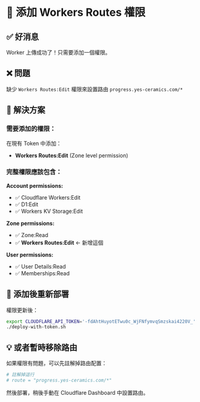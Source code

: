 # 🎯 添加 Workers Routes 權限

## ✅ 好消息
Worker 上傳成功了！只需要添加一個權限。

## ❌ 問題
缺少 `Workers Routes:Edit` 權限來設置路由 `progress.yes-ceramics.com/*`

## 🔧 解決方案

### 需要添加的權限：
在現有 Token 中添加：
- **Workers Routes:Edit** (Zone level permission)

### 完整權限應該包含：

**Account permissions:**
- ✅ Cloudflare Workers:Edit
- ✅ D1:Edit
- ✅ Workers KV Storage:Edit

**Zone permissions:**
- ✅ Zone:Read
- ✅ **Workers Routes:Edit** ← 新增這個

**User permissions:**
- ✅ User Details:Read
- ✅ Memberships:Read

## 🚀 添加後重新部署

權限更新後：
```bash
export CLOUDFLARE_API_TOKEN='-fdAhtHuyotETwu0c_WjFNfymvqSmzskai4220V_'
./deploy-with-token.sh
```

## 💡 或者暫時移除路由

如果權限有問題，可以先註解掉路由配置：
```toml
# 註解掉這行
# route = "progress.yes-ceramics.com/*"
```

然後部署，稍後手動在 Cloudflare Dashboard 中設置路由。